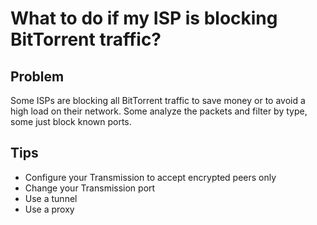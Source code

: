 # What to do if my ISP is blocking BitTorrent traffic? #

## Problem ##
Some ISPs are blocking all BitTorrent traffic to save money or to avoid a high load on their network. Some analyze the packets and filter by type, some just block known ports.

## Tips ##
 * Configure your Transmission to accept encrypted peers only
 * Change your Transmission port
 * Use a tunnel
 * Use a proxy